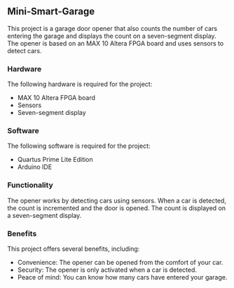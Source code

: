 ## Mini-Smart-Garage
This project is a garage door opener that also counts the number of cars entering the garage and displays the count on a seven-segment display. The opener is based on an MAX 10 Altera FPGA board and uses sensors to detect cars.

### Hardware

The following hardware is required for the project:

* MAX 10 Altera FPGA board
* Sensors
* Seven-segment display

### Software

The following software is required for the project:
* Quartus Prime Lite Edition
* Arduino IDE

### Functionality

The opener works by detecting cars using sensors. When a car is detected, the count is incremented and the door is opened. The count is displayed on a seven-segment display.

### Benefits

This project offers several benefits, including:

* Convenience: The opener can be opened from the comfort of your car.
* Security: The opener is only activated when a car is detected.
* Peace of mind: You can know how many cars have entered your garage.

